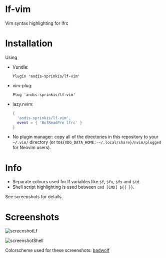 # lf-vim

Vim syntax highlighting for lfrc

# Installation

Using

- Vundle:
  
  ```vim
  Plugin 'andis-sprinkis/lf-vim'
  ```

- vim-plug:
  
  ```vim
  Plug 'andis-sprinkis/lf-vim'
  ```

- lazy.nvim:

  ```lua
  {
    'andis-sprinkis/lf-vim',
    event = { 'BufReadPre lfrc' }
  }
  ```
  
 - No plugin manager: copy all of the directories in this repository to your `~/.vim/` directory (or to`${XDG_DATA_HOME:-~/.local/share}/nvim/plugged` for Neovim users).

# Info

+ Separate colours used for lf variables like `$f`, `$fx`, `$fs` and `$id`.
+ Shell script highlighting is used between `cmd [CMD] ${{ }}`.

See screenshots for details.

# Screenshots

![screenshotLf](https://i.imgur.com/jdQU7nB.png)

![screenshotShell](https://i.imgur.com/ReZoGj9.png)

Colorscheme used for these screenshots: [badwolf](https://github.com/sjl/badwolf "badwolf on github")
